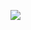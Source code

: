 ![](https://github-profile-summary-cards.vercel.app/api/cards/profile-details?username=simperpie&theme=monokai)
